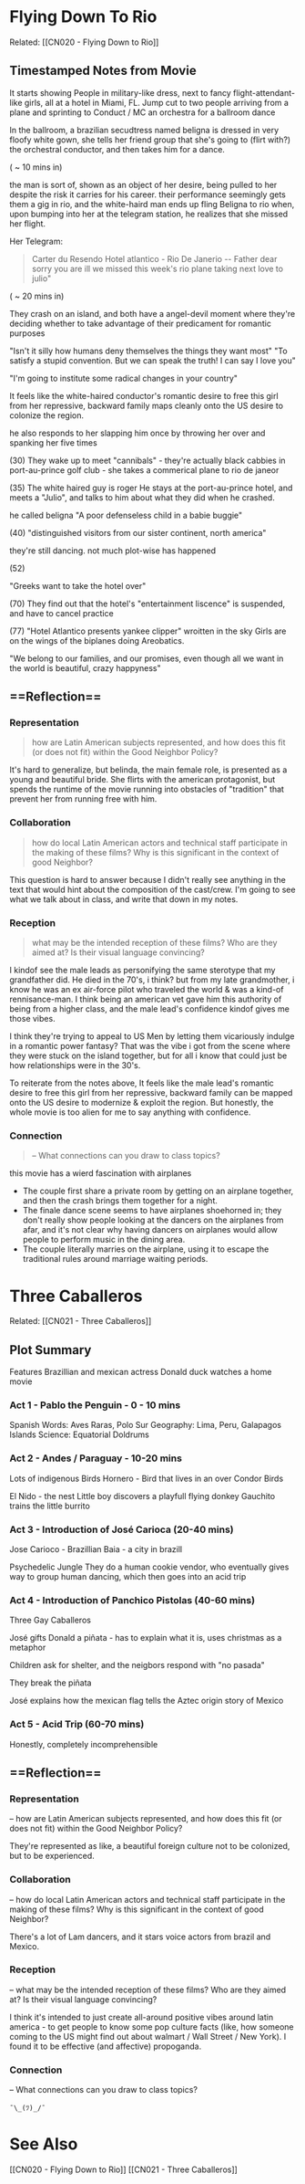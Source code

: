 # Flying Down To Rio
Related: [[CN020 - Flying Down to Rio]]

## Timestamped Notes from Movie

It starts showing People in military-like dress, next to fancy flight-attendant-like girls, all at a hotel in Miami, FL.
Jump cut to two people arriving from a plane and sprinting to Conduct / MC an orchestra for a ballroom dance

In the ballroom, a brazilian secudtress named beligna is dressed in very floofy white gown, she tells her friend group that she's going to (flirt with?) the orchestral conductor, and then takes him for a dance. 

( ~ 10 mins in)

the man is sort of, shown as an object of her desire, being pulled to her despite the risk it carries for his career. their performance seemingly gets them a gig in rio, and the white-haird man ends up fling Beligna to rio when, upon bumping into her at the telegram station, he realizes that she missed her flight.

Her Telegram:
> Carter du Resendo
> Hotel atlantico - 
> Rio De Janerio -- 
> Father dear sorry you are ill we missed this week's rio plane taking next love to julio"

( ~ 20 mins in)

They crash on an island, and both have a angel-devil moment where they're deciding whether to take advantage of their predicament for romantic purposes

"Isn't it silly how humans deny themselves the things they want most"
"To satisfy a stupid convention. But we can speak the truth! I can say I love you"

"I'm going to institute some radical changes in your country"

It feels like the white-haired conductor's romantic desire to free this girl from her repressive, backward family maps cleanly onto the US desire to colonize the region.

he also responds to her slapping him once by throwing her over and spanking her five times

(30)
They wake up to meet "cannibals" - they're actually black cabbies in port-au-prince golf club - she takes a commerical plane to rio de janeor

(35)
The white haired guy is roger
He stays at the port-au-prince hotel, and meets a "Julio", and talks to him about what they did when he crashed.

he called beligna "A poor defenseless child in a babie buggie"

(40)
"distinguished visitors from our sister continent, north america"

they're still dancing. not much plot-wise has happened

(52)

"Greeks want to take the hotel over"

(70)
They find out that the hotel's "entertainment liscence" is suspended, and have to cancel practice

(77)
"Hotel Atlantico presents yankee clipper" wroitten in the sky
Girls are on the wings of the biplanes doing Areobatics.

"We belong to our families, and our promises, even though all we want in the world is beautiful, crazy happyness"

## ==Reflection==
### Representation 
> how are Latin American subjects represented, and how does this fit (or does not fit) within the Good Neighbor Policy?


It's hard to generalize, but belinda, the main female role, is presented as a young and beautiful bride. She flirts with the american protagonist, but spends the runtime of the movie running into obstacles of "tradition" that prevent her from running free with him. 

### Collaboration
> how do local Latin American actors and technical staff participate in the making of these films? Why is this significant in the context of good Neighbor?

This question is hard to answer because I didn't really see anything in the text that would hint about the composition of the cast/crew. I'm going to see what we talk about in class, and write that down in my notes.

### Reception
> what may be the intended reception of these films? Who are they aimed at? Is their visual language convincing?

I kindof see the male leads as personifying the same sterotype that my grandfather did. He died in the 70's, i think? but from my late grandmother, i know he was an ex air-force pilot who traveled the world & was a kind-of rennisance-man. I think being an american vet gave him this authority of being from a higher class, and the male lead's confidence kindof gives me those vibes.

I think they're trying to appeal to US Men by letting them vicariously indulge in a romantic power fantasy? That was the vibe i got from the scene where they were stuck on the island together, but for all i know that could just be how relationships were in the 30's. 

To reiterate from the notes above, It feels like the male lead's romantic desire to free this girl from her repressive, backward family can be mapped onto the US desire to modernize & exploit the region. But honestly, the whole movie is too alien for me to say anything with confidence.

### Connection
> – What connections can you draw to class topics?

this movie has a wierd fascination with airplanes
- The couple first share a private room by getting on an airplane together, and then the crash brings them together for a night.
- The finale dance scene seems to have airplanes shoehorned in; they don't really show people looking at the dancers on the airplanes from afar, and it's not clear why having dancers on airplanes would allow people to perform music in the dining area.
- The couple literally marries on the airplane, using it to escape the traditional rules around marriage waiting periods.

# Three Caballeros
Related: [[CN021 - Three Caballeros]]

## Plot Summary
Features Brazillian and mexican actress
Donald duck watches a home movie

### Act 1 - Pablo the Penguin - 0 - 10 mins
Spanish Words: Aves Raras, Polo Sur
Geography: Lima, Peru, Galapagos Islands
Science: Equatorial Doldrums

### Act 2 - Andes / Paraguay - 10-20 mins
Lots of indigenous Birds
Hornero - Bird that lives in an over
Condor Birds 

El Nido - the nest
Little boy discovers a playfull flying donkey
Gauchito trains the little burrito

### Act 3 - Introduction of José Carioca  (20-40 mins)
Jose Carioco - Brazillian
Baia - a city in brazill

Psychedelic Jungle
They do a human cookie vendor, who eventually gives way to group human dancing, which then goes into an acid trip

### Act 4 - Introduction of Panchico Pistolas (40-60 mins)
Three Gay Caballeros

José gifts Donald a piñata - has to explain what it is, uses christmas as a metaphor

Children ask for shelter, and the neigbors respond with "no pasada"

They break the piñata 

José explains how the mexican flag tells the Aztec origin story of Mexico


### Act 5 - Acid Trip (60-70 mins)
Honestly, completely incomprehensible

## ==Reflection==
### Representation 
– how are Latin American subjects represented, and how does this fit (or does not fit) within the Good Neighbor Policy?

They're represented as like, a beautiful foreign culture not to be colonized, but to be experienced.

### Collaboration 
– how do local Latin American actors and technical staff participate in the making of these films? Why is this significant in the context of good Neighbor?

There's a lot of Lam dancers, and it stars voice actors from brazil and Mexico. 

### Reception 
– what may be the intended reception of these films? Who are they aimed at? Is their visual language convincing?

I think it's intended to just create all-around positive vibes around latin america - to get people to know some pop culture facts (like, how someone coming to the US might find out about walmart / Wall Street / New York). I found it to be effective (and affective) propoganda. 

### Connection 
– What connections can you draw to class topics?

`¯\_(ﾂ)_/¯`

# See Also
[[CN020 - Flying Down to Rio]]
[[CN021 - Three Caballeros]]
